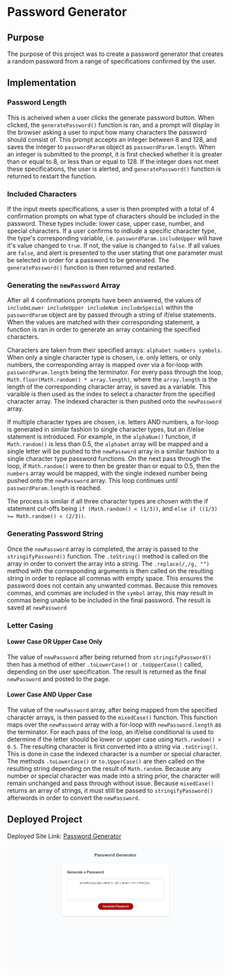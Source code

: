 # Password Generator

## Purpose
The purpose of this project was to create a password generator that creates a random password from a range of specifications confirmed by the user.

## Implementation

### Password Length

This is acheived when a user clicks the generate password button. When clicked, the `generatePassword()` function is ran, and a prompt will display in the browser asking a user to input how many characters the password should consist of. This prompt accepts an integer between 8 and 128, and saves the integer to `passwordParam` object as `passwordParam.length`. When an integer is submitted to the prompt, it is first checked whether it is greater than or equal to 8, or less than or equal to 128. If the integer does not meet these specifications, the user is alerted, and `generatePassword()` function is returned to restart the function.

### Included Characters

If the input meets specifications, a user is then prompted with a total of 4 confirmation prompts on what type of characters should be included in the password. These types include: lower case, upper case, number, and special characters. If a user confirms to indlude a specific character type, the type's corresponding variable, i.e. `passwordParam.includeUpper` will have it's value changed to `true`. If not, the value is changed to `false`. If all values are `false`, and alert is presented to the user stating that one parameter must be selected in order for a password to be generated. The `generatePassword()` function is then returned and restarted.

### Generating the `newPassword` Array

After all 4 confirmations prompts have been answered, the values of `includeLower includeUpper includeNum includeSpecial` within the `passwordParam` object are by passed through a string of if/else statements. When the values are matched with their corresponding statement, a function is ran in order to generate an array containing the specified characters.

Characters are taken from their specified arrays: `alphabet numbers symbols`. When only a single character type is chosen, i.e. only letters, or only numbers, the corresponding array is mapped over via a for-loop with `passwordParam.length` being the terminator. For every pass through the loop, `Math.floor(Math.random() * array.length)`, where the `array.length` is the length of the corresponding character array, is saved as a variable. This varaible is then used as the index to select a character from the specified character array. The indexed character is then pushed onto the `newPassword` array.

If multiple character types are chosen, i.e. letters AND numbers, a for-loop is generated in similar fashion to single character types, but an if/else statement is introduced. For example, in the `alphaNum()` function, if `Math.random()` is less than 0.5, the `alphabet` array will be mapped and a single letter will be pushed to the `newPassword` array in a similar fashion to a single character type password functions. On the next pass through the loop, if `Math.random()` were to then be greater than or equal to 0.5, then the `numbers` array would be mapped, with the single indexed number being pushed onto the `newPassword` array. This loop continues until `passwordParam.length` is reached. 

The process is similar if all three character types are chosen with the if statement cut-offs being `if (Math.random() < (1/3))`, and `else if ((1/3) >= Math.random() < (2/3))`.

### Generating Password String

Once the `newPassword` array is completed, the array is passed to the `stringifyPassword()` function. The `.toString()` method is called on the array in order to convert the array into a string. The `.replace(/,/g, "")` method with the corresponding arguments is then called on the resulting string in order to replace all commas with empty space. This ensures the password does not contain any unwanted commas. Because this removes commas, and commas are included in the `symbol` array, this may result in commas being unable to be included in the final password. The result is saved at `newPassword`

### Letter Casing

#### Lower Case OR Upper Case Only

The value of `newPassword` after being returned from `stringifyPassword()` then has a method of either `.toLowerCase()` or `.toUpperCase()` called, depending on the user specification. The result is returned as the final `newPassword` and posted to the page.

#### Lower Case AND Upper Case
The value of the `newPassword` array, after being mapped from the specified character arrays, is then passed to the `mixedCase()` function. This function maps over the `newPassword` array with a for-loop with `newPassword.length` as the terminator. For each pass of the loop, an if/else conditional is used to determine if the letter should be lower or upper case using `Math.random() > 0.5`. The resulting character is first converted into a string via `.toString()`. This is done in case the indexed character is a number or special character. The methods `.toLowerCase()` or `to.UpperCase()` are then called on the resulting string depending on the result of `Math.random`. Because any number or special character was made into a string prior, the character will remain unchanged and pass through without issue. Because `mixedCase()` returns an array of strings, it must still be passed to `stringifyPassword()` afterwords in order to convert the `newPassword`.

## Deployed Project
Deployed Site Link: [Password Generator](https://cmskorcz.github.io/password-generator/)

![Screenshot of Password Generator Site](./assets/images/screenshot.png)
